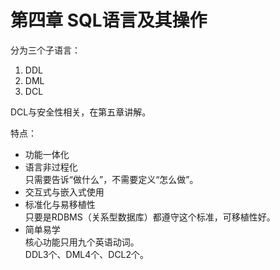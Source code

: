 # 第四章 SQL语言及其操作

分为三个子语言：

1. DDL
2. DML
3. DCL

DCL与安全性相关，在第五章讲解。

特点：

* 功能一体化
* 语言非过程化  
  只需要告诉“做什么”，不需要定义“怎么做”。
* 交互式与嵌入式使用
* 标准化与易移植性  
  只要是RDBMS（关系型数据库）都遵守这个标准，可移植性好。
* 简单易学  
  核心功能只用九个英语动词。  
  DDL3个、DML4个、DCL2个。
